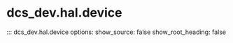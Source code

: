 # dcs_dev.hal.device

::: dcs_dev.hal.device
    options:
      show_source: false
      show_root_heading: false
